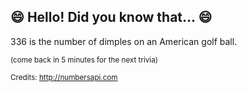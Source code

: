 ## :smile: Hello! Did you know that... :smile:
336 is the number of dimples on an American golf ball.

<sup>(come back in 5 minutes for the next trivia)</sup>


<sup>Credits: http://numbersapi.com</sup>
